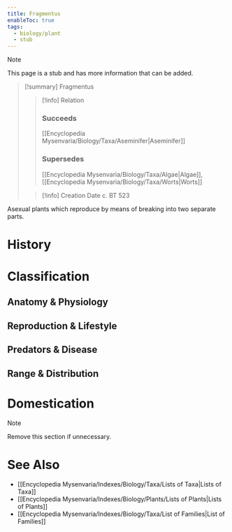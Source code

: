 ```yaml
---
title: Fragmentus
enableToc: true
tags:
  - biology/plant
  - stub
---
```


> [!note]
> This page is a stub and has more information that can be added.

> [!summary] Fragmentus
> > [!info] Relation
> > ### Succeeds
> > [[Encyclopedia Mysenvaria/Biology/Taxa/Aseminifer|Aseminifer]]
> > ### Supersedes
> > [[Encyclopedia Mysenvaria/Biology/Taxa/Algae|Algae]], [[Encyclopedia Mysenvaria/Biology/Taxa/Worts|Worts]]
>
> > [!info] Creation Date
> > c. BT 523

Asexual plants which reproduce by means of breaking into two separate parts.
# History

# Classification
## Anatomy & Physiology

## Reproduction & Lifestyle

## Predators & Disease

## Range & Distribution

# Domestication

> [!note]
> Remove this section if unnecessary.
# See Also
- [[Encyclopedia Mysenvaria/Indexes/Biology/Taxa/Lists of Taxa|Lists of Taxa]]
- [[Encyclopedia Mysenvaria/Indexes/Biology/Plants/Lists of Plants|Lists of Plants]]
- [[Encyclopedia Mysenvaria/Indexes/Biology/Taxa/List of Families|List of Families]]